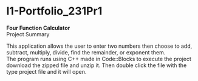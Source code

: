 # I1-Portfolio_231Pr1
**Four Function Calculator**  
Project Summary  
 
This application allows the user to enter two numbers then choose to add, subtract, multiply, divide, find the remainder, or exponent them.   
The program runs using C++ made in Code::Blocks to execute the project download the zipped file and unzip it.  Then double click the file with the type project file and it will open.

